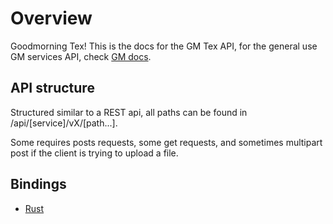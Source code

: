 # Overview

Goodmorning Tex! This is the docs for the GM Tex API, for the general use GM services API, check [GM docs](https://siriusmart.github.io/gm-services).

## API structure

Structured similar to a REST api, all paths can be found in /api/[service]/vX/[path...].

Some requires posts requests, some get requests, and sometimes multipart post if the client is trying to upload a file.

## Bindings

- [Rust](https://github.com/gmornin/rust-bindings)
